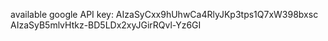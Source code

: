 available google API key: 
AIzaSyCxx9hUhwCa4RlyJKp3tps1Q7xW398bxsc
AIzaSyB5mlvHtkz-BD5LDx2xyJGirRQvl-Yz6GI

